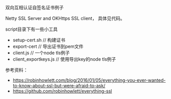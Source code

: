 双向互相认证自签名证书例子

Netty SSL Server and OKHttps SSL client， 具体见代码。

script目录下有一些小工具

- setup-cert.sh // 构建证书
- export-cert // 导出证书到pem文件
- client.js // 一个node tls例子
- client_exportkeys.js // 使用导出key的node tls例子



参考资料： 

- https://robinhowlett.com/blog/2016/01/05/everything-you-ever-wanted-to-know-about-ssl-but-were-afraid-to-ask/
- https://github.com/robinhowlett/everything-ssl
